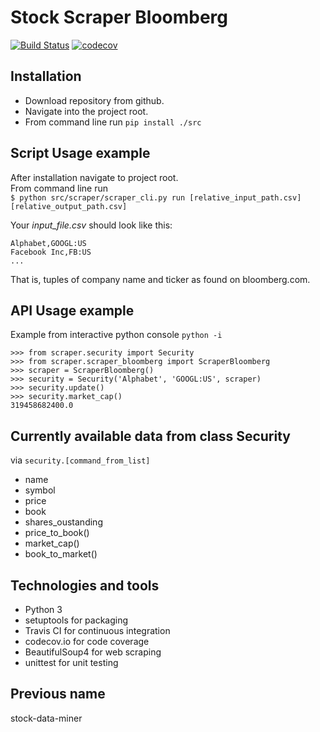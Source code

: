 # Stock Scraper Bloomberg
[![Build Status](https://travis-ci.com/proSingularity/stock-scraper-bloomberg.svg?branch=master)](https://travis-ci.com/proSingularity/stock-scraper-bloomberg) [![codecov](https://codecov.io/gh/proSingularity/stock-scraper-bloomberg/branch/master/graph/badge.svg)](https://codecov.io/gh/proSingularity/stock-scraper-bloomberg)

## Installation
* Download repository from github.  
* Navigate into the project root. 
* From command line run
`pip install ./src`

## Script Usage example
After installation navigate to project root.  
From  command line run  
```$ python src/scraper/scraper_cli.py run [relative_input_path.csv] [relative_output_path.csv]```

Your *input_file.csv* should look like this:
```
Alphabet,GOOGL:US
Facebook Inc,FB:US
...
```
That is, tuples of company name and ticker as found on bloomberg.com.

## API Usage example
Example from interactive python console `python -i`
```
>>> from scraper.security import Security
>>> from scraper.scraper_bloomberg import ScraperBloomberg
>>> scraper = ScraperBloomberg()
>>> security = Security('Alphabet', 'GOOGL:US', scraper)
>>> security.update()
>>> security.market_cap()
319458682400.0
```

## Currently available data from class Security
via `security.[command_from_list]`
* name
* symbol
* price
* book
* shares_oustanding
* price_to_book()
* market_cap()
* book_to_market()

## Technologies and tools

* Python 3
* setuptools for packaging
* Travis CI for continuous integration 
* codecov.io for code coverage
* BeautifulSoup4 for web scraping
* unittest for unit testing

## Previous name
stock-data-miner
